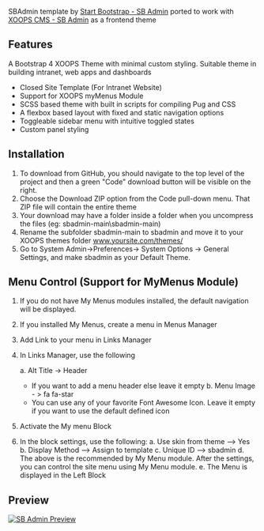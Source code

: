 SBAdmin template by [Start Bootstrap - SB Admin](https://startbootstrap.com/templates/sb-admin/) ported to work with [XOOPS CMS - SB Admin](https://www.xoops.org/) as a frontend theme

## Features
A Bootstrap 4 XOOPS Theme with minimal custom styling. Suitable theme in building intranet, web apps and dashboards

- Closed Site Template (For Intranet Website)
- Support for XOOPS myMenus Module
- SCSS based theme with built in scripts for compiling Pug and CSS
- A flexbox based layout with fixed and static navigation options
- Toggleable sidebar menu with intuitive toggled states
- Custom panel styling

## Installation

1. To download from GitHub, you should navigate to the top level of the project and then a green "Code" download button will be visible on the right. 
2. Choose the Download ZIP option from the Code pull-down menu. That ZIP file will contain the entire theme
3. Your download may have a folder inside a folder when you uncompress the files (eg: sbadmin-main\sbadmin-main)
4. Rename the subfolder sbadmin-main to sbadmin and move it to your XOOPS themes folder www.yoursite.com/themes/
5. Go to System Admin->Preferences-> System Options -> General Settings, and make sbadmin as your Default Theme. 

## Menu Control (Support for MyMenus Module)

1. If you do not have My Menus modules installed, the default navigation will be displayed.
2. If you installed My Menus, create a menu in Menus Manager
3. Add Link to your menu in Links Manager
4. In Links Manager, use the following 
	
	a. Alt Title -> Header 
	- If you want to add a menu header else leave it empty 
	b. Menu Image - > fa fa-star
	- You can use any of your favorite Font Awesome Icon. Leave it empty if you want to use the default defined icon

3. Activate the My menu Block 
4. In the block settings, use the following:
	a. Use skin from theme —> Yes
	b. Display Method —> Assign to template
	c. Unique ID —> sbadmin
	d. The above is the recommended by My Menu module. After the settings, you can control the site menu using My Menu module.
	e. The Menu is displayed in the Left Block

	
## Preview

[![SB Admin Preview](https://startbootstrap.com/assets/img/screenshots/templates/sb-admin.png)](https://startbootstrap.github.io/startbootstrap-sb-admin/)

